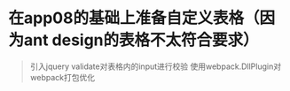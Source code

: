 # 在app08的基础上准备自定义表格（因为ant design的表格不太符合要求）
> 引入jquery validate对表格内的input进行校验
> 使用webpack.DllPlugin对webpack打包优化
